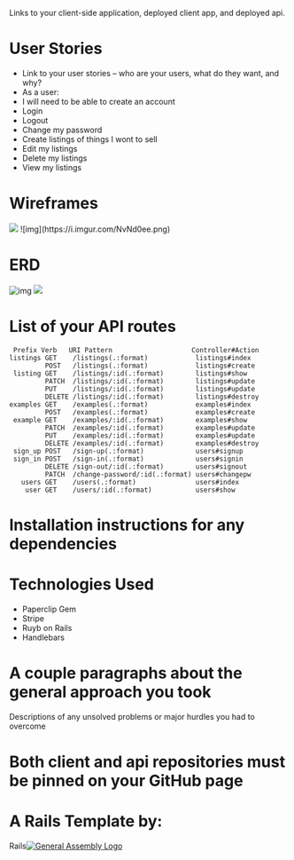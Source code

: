 Links to your client-side application, deployed client app, and deployed api.

# User Stories

- Link to your user stories – who are your users, what do they want, and why?
- As a user:
- I will need to be able to create an account
- Login
- Logout
- Change my password
- Create listings of things I wont to sell
- Edit my listings
- Delete my listings
- View my listings

# Wireframes
<img src="https://imgur.com/a/Ij5hl" >
![img](https://i.imgur.com/NvNd0ee.png)

# ERD

![img](https://i.imgur.com/Fpg5eTh.png)
<img src="https://i.imgur.com/Fpg5eTh.png" >


# List of your API routes

```
 Prefix Verb   URI Pattern                    Controller#Action
listings GET    /listings(.:format)            listings#index
         POST   /listings(.:format)            listings#create
 listing GET    /listings/:id(.:format)        listings#show
         PATCH  /listings/:id(.:format)        listings#update
         PUT    /listings/:id(.:format)        listings#update
         DELETE /listings/:id(.:format)        listings#destroy
examples GET    /examples(.:format)            examples#index
         POST   /examples(.:format)            examples#create
 example GET    /examples/:id(.:format)        examples#show
         PATCH  /examples/:id(.:format)        examples#update
         PUT    /examples/:id(.:format)        examples#update
         DELETE /examples/:id(.:format)        examples#destroy
 sign_up POST   /sign-up(.:format)             users#signup
 sign_in POST   /sign-in(.:format)             users#signin
         DELETE /sign-out/:id(.:format)        users#signout
         PATCH  /change-password/:id(.:format) users#changepw
   users GET    /users(.:format)               users#index
    user GET    /users/:id(.:format)           users#show
  ```

# Installation instructions for any dependencies

# Technologies Used
- Paperclip Gem
- Stripe
- Ruyb on Rails
- Handlebars

# A couple paragraphs about the general approach you took
Descriptions of any unsolved problems or major hurdles you had to overcome

# Both client and api repositories must be pinned on your GitHub page

# A Rails Template by:
Rails[![General Assembly Logo](https://camo.githubusercontent.com/1a91b05b8f4d44b5bbfb83abac2b0996d8e26c92/687474703a2f2f692e696d6775722e636f6d2f6b6538555354712e706e67)](https://generalassemb.ly/education/web-development-immersive)
